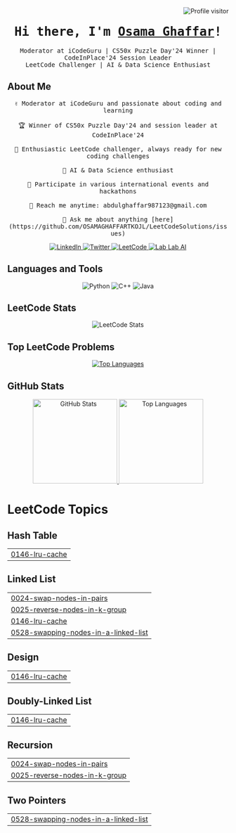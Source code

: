 <!-- Profile Visitor Counter -->
<a href="https://komarev.com/ghpvc/?username=OSAMAGHAFFARTKOJL">
  <img align="right" src="https://komarev.com/ghpvc/?username=OSAMAGHAFFARTKOJL&label=Profile+Visitors&color=0e75b6&style=flat-square" alt="Profile visitor" />
</a>

<!-- Introduction -->
<h1 align="center">
  <samp>Hi there, I'm <b><a href="https://www.linkedin.com/in/osama-ghaffar/">Osama Ghaffar</a></b>!</samp>
</h1>

<p align="center"> 
  <samp>
    Moderator at iCodeGuru | CS50x Puzzle Day'24 Winner | CodeInPlace'24 Session Leader<br>
    LeetCode Challenger | AI & Data Science Enthusiast
  </samp>
</p>

<!-- About Section -->
## About Me

<p align="center">
  <samp>
    ✌️ Moderator at iCodeGuru and passionate about coding and learning<br><br>
    🏆 Winner of CS50x Puzzle Day'24 and session leader at CodeInPlace'24<br><br>
    🧩 Enthusiastic LeetCode challenger, always ready for new coding challenges<br><br>
    🤖 AI & Data Science enthusiast<br><br>
    🚀 Participate in various international events and hackathons<br><br>
    📧 Reach me anytime: abdulghaffar987123@gmail.com<br><br>
    💬 Ask me about anything [here](https://github.com/OSAMAGHAFFARTKOJL/LeetCodeSolutions/issues)
  </samp>
</p>

<!-- Social Media Links -->
<p align="center">
  <a href="https://www.linkedin.com/in/osama-ghaffar/" target="_blank">
    <img src="https://img.shields.io/badge/LinkedIn-0077B5?style=for-the-badge&logo=linkedin&logoColor=white" alt="LinkedIn">
  </a>
  <a href="https://twitter.com/osamaghaffar3136" target="_blank">
    <img src="https://img.shields.io/badge/Twitter-1DA1F2?style=for-the-badge&logo=twitter&logoColor=white" alt="Twitter">
  </a>
  <a href="https://leetcode.com/u/Osama_Ghaffar/" target="_blank">
    <img src="https://img.shields.io/badge/LeetCode-FFA116?style=for-the-badge&logo=leetcode&logoColor=white" alt="LeetCode">
  </a>
  <a href="https://lablab.ai/u/@Inferno_Flarefgs0" target="_blank">
    <img src="https://img.shields.io/badge/Lab%20Lab%20AI-000000?style=for-the-badge&logo=ai&logoColor=white" alt="Lab Lab AI">
  </a>
</p>

<!-- Languages and Tools Used -->
## Languages and Tools

<p align="center">
  <img src="https://img.shields.io/badge/Python-3776AB?style=for-the-badge&labelColor=black&logo=python&logoColor=white" alt="Python">
  <img src="https://img.shields.io/badge/C++-00599C?style=for-the-badge&labelColor=black&logo=c%2B%2B&logoColor=white" alt="C++">
  <img src="https://img.shields.io/badge/Java-007396?style=for-the-badge&labelColor=black&logo=java&logoColor=white" alt="Java">
</p>

<!-- LeetCode Stats -->
## LeetCode Stats

<p align="center">
  <img src="https://leetcode-stats-six.vercel.app/api?username=Osama_Ghaffar&theme=dark&hide_border=true" alt="LeetCode Stats">
</p>

<!-- Top LeetCode Problems -->
## Top LeetCode Problems

<p align="center">
  <a href="https://github.com/OSAMAGHAFFARTKOJL">
    <img src="https://github-readme-stats.vercel.app/api/top-langs/?username=OSAMAGHAFFARTKOJL&layout=compact&theme=dark" alt="Top Languages">
  </a>
</p>

<!-- GitHub Stats -->
## GitHub Stats

<p align="center">
  <a href="https://github.com/OSAMAGHAFFARTKOJL">
    <img src="https://denvercoder1-github-readme-stats.vercel.app/api?username=OSAMAGHAFFARTKOJL&show_icons=true&count_private=true&theme=dark&border_color=5BCDEC&bg_color=0D1117&title_color=5BCDEC&icon_color=5BCDEC" alt="GitHub Stats" height="192px">
  </a>
  <a href="https://github.com/OSAMAGHAFFARTKOJL">
    <img src="https://denvercoder1-github-readme-stats.vercel.app/api/top-langs/?username=OSAMAGHAFFARTKOJL&langs_count=8&layout=compact&theme=dark&border_color=5BCDEC&bg_color=0D1117&title_color=5BCDEC&icon_color=5BCDEC" alt="Top Languages" height="192px">
  </a>
</p>

<!---LeetCode Topics Start-->
# LeetCode Topics
## Hash Table
|  |
| ------- |
| [0146-lru-cache](https://github.com/OSAMAGHAFFARTKOJL/LeetCodeSolutions/tree/master/0146-lru-cache) |
## Linked List
|  |
| ------- |
| [0024-swap-nodes-in-pairs](https://github.com/OSAMAGHAFFARTKOJL/LeetCodeSolutions/tree/master/0024-swap-nodes-in-pairs) |
| [0025-reverse-nodes-in-k-group](https://github.com/OSAMAGHAFFARTKOJL/LeetCodeSolutions/tree/master/0025-reverse-nodes-in-k-group) |
| [0146-lru-cache](https://github.com/OSAMAGHAFFARTKOJL/LeetCodeSolutions/tree/master/0146-lru-cache) |
| [0528-swapping-nodes-in-a-linked-list](https://github.com/OSAMAGHAFFARTKOJL/LeetCodeSolutions/tree/master/0528-swapping-nodes-in-a-linked-list) |
## Design
|  |
| ------- |
| [0146-lru-cache](https://github.com/OSAMAGHAFFARTKOJL/LeetCodeSolutions/tree/master/0146-lru-cache) |
## Doubly-Linked List
|  |
| ------- |
| [0146-lru-cache](https://github.com/OSAMAGHAFFARTKOJL/LeetCodeSolutions/tree/master/0146-lru-cache) |
## Recursion
|  |
| ------- |
| [0024-swap-nodes-in-pairs](https://github.com/OSAMAGHAFFARTKOJL/LeetCodeSolutions/tree/master/0024-swap-nodes-in-pairs) |
| [0025-reverse-nodes-in-k-group](https://github.com/OSAMAGHAFFARTKOJL/LeetCodeSolutions/tree/master/0025-reverse-nodes-in-k-group) |
## Two Pointers
|  |
| ------- |
| [0528-swapping-nodes-in-a-linked-list](https://github.com/OSAMAGHAFFARTKOJL/LeetCodeSolutions/tree/master/0528-swapping-nodes-in-a-linked-list) |
<!---LeetCode Topics End-->